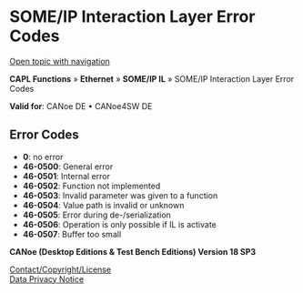 # SOME/IP Interaction Layer Error Codes

[Open topic with navigation](../../../../CANoeDEFamily.htm#Topics/CAPLFunctions/IP/CAPLfunctionsSOMEIPILErrorCodes.md)

**CAPL Functions** » **Ethernet** » **SOME/IP IL** » SOME/IP Interaction Layer Error Codes

**Valid for**: CANoe DE • CANoe4SW DE

## Error Codes

- **0**: no error
- **46-0500**: General error
- **46-0501**: Internal error
- **46-0502**: Function not implemented
- **46-0503**: Invalid parameter was given to a function
- **46-0504**: Value path is invalid or unknown
- **46-0505**: Error during de-/serialization
- **46-0506**: Operation is only possible if IL is activate
- **46-0507**: Buffer too small

**CANoe (Desktop Editions & Test Bench Editions) Version 18 SP3**

[Contact/Copyright/License](../../Shared/ContactCopyrightLicense.md)  
[Data Privacy Notice](https://www.vector.com/int/en/company/get-info/privacy-policy/)
